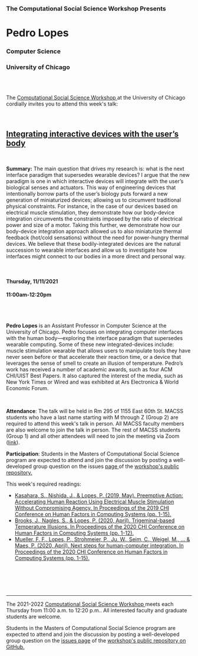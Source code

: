 

<br>

<h3 class=pfblock-header> The Computational Social Science Workshop Presents </h3>

<h1 class=pfblock-header3> Pedro Lopes</h1>
<h3 class=pfblock-header3> Computer Science </h3>
<h3 class=pfblock-header3> University of Chicago </h3>

<br><br>



<p class=pfblock-header3>The <a href="https://macss.uchicago.edu/content/computation-workshop"> Computational Social Science Workshop </a> at the University of Chicago cordially invites you to attend this week's talk:</p>



<br>

<div class=pfblock-header3>
<h2 class=pfblock-header>
  <a href=https://github.com/uchicago-computation-workshop/Fall2021/tree/master/11-11_Lopes> Integrating interactive devices with the user’s body </a>
</h2>

<br>
</div>



<p class=footertext2>

**Summary:** The main question that drives my research is: what is the next interface paradigm that supersedes wearable devices? I argue that the new paradigm is one in which interactive devices will integrate with the user’s biological senses and actuators. This way of engineering devices that intentionally borrow parts of the user’s biology puts forward a new generation of miniaturized devices; allowing us to circumvent traditional physical constraints. For instance, in the case of our devices based on electrical muscle stimulation, they demonstrate how our body-device integration circumvents the constraints imposed by the ratio of electrical power and size of a motor. Taking this further, we demonstrate how our body-device integration approach allowed us to also miniaturize thermal feedback (hot/cold sensations) without the need for power-hungry thermal devices. We believe that these bodily-integrated devices are the natural succession to wearable interfaces and allow us to investigate how interfaces might connect to our bodies in a more direct and personal way.



</p>

<br>

<h4 class=pfblock-header3> Thursday, 11/11/2021 </h4>
<h4 class=pfblock-header3> 11:00am-12:20pm </h4>

<br><br>

<p class=footertext2>

**Pedro Lopes** is an Assistant Professor in Computer Science at the University of Chicago. Pedro focuses on integrating computer interfaces with the human body—exploring the interface paradigm that supersedes wearable computing. Some of these new integrated-devices include: muscle stimulation wearable that allows users to manipulate tools they have never seen before or that accelerate their reaction time, or a device that leverages the sense of smell to create an illusion of temperature. Pedro’s work has received a number of academic awards, such as four ACM CHI/UIST Best Papers. It also captured the interest of the media, such as New York Times or Wired and was exhibited at Ars Electronica & World Economic Forum. 


</p>

<br>

<p class=footertext2>

**Attendance**: The talk will be held in Rm 295 of 1155 East 60th St. MACSS students who have a last name starting with M through Z (Group 2) are required to attend this week's talk in person. All MACSS faculty members are also welcome to join the talk in person. The rest of MACSS students (Group 1) and all other attendees will need to join the meeting via Zoom ([link](https://uchicago.zoom.us/j/92782114396?pwd=Q3RsR0YvbDFrd2R0MWZ4QllKUUFtZz09)).

<p class=footertext2>

**Participation**: Students in the Masters of Computational Social Science program are expected to attend and join the discussion by posting a well-developed group question on the issues <a href= https://github.com/uchicago-computation-workshop/Fall2021/issues/9> page </a> of the <a href="https://github.com/uchicago-computation-workshop"> workshop's public repository.</a>

This week's required readings:

- [Kasahara, S., Nishida, J., & Lopes, P. (2019, May). Preemptive Action: Accelerating Human Reaction Using Electrical Muscle Stimulation Without Compromising Agency. In Proceedings of the 2019 CHI Conference on Human Factors in Computing Systems (pp. 1-15).](https://github.com/uchicago-computation-workshop/Fall2021/blob/master/11-11_Lopes/lopes_1.pdf)
- [Brooks, J., Nagles, S., & Lopes, P. (2020, April). Trigeminal-based Temperature Illusions. In Proceedings of the 2020 CHI Conference on Human Factors in Computing Systems (pp. 1-12).](https://github.com/uchicago-computation-workshop/Fall2021/blob/master/11-11_Lopes/lopes_2.pdf)
- [Mueller, F. F., Lopes, P., Strohmeier, P., Ju, W., Seim, C., Weigel, M., ... & Maes, P. (2020, April). Next steps for human-computer integration. In Proceedings of the 2020 CHI Conference on Human Factors in Computing Systems (pp. 1-15).](https://github.com/uchicago-computation-workshop/Fall2021/blob/master/11-11_Lopes/lopes_3.pdf)


<br>

<br><br>

---

<p class=footertext> The 2021-2022 <a href="https://macss.uchicago.edu/content/computation-workshop"> Computational Social Science Workshop </a> meets each Thursday from 11:00 a.m. to 12:20 p.m.. All interested faculty and graduate students are welcome.</p>



<p class=footertext>Students in the Masters of Computational Social Science program are expected to attend and join the discussion by posting a well-developed group question on the <a href=https://github.com/uchicago-computation-workshop/Fall2021/issues/9>issues page</a> of the <a href=https://github.com/uchicago-computation-workshop/Fall2021/tree/master/11-11_Lopes>workshop's public repository on GitHub.</a></p>
